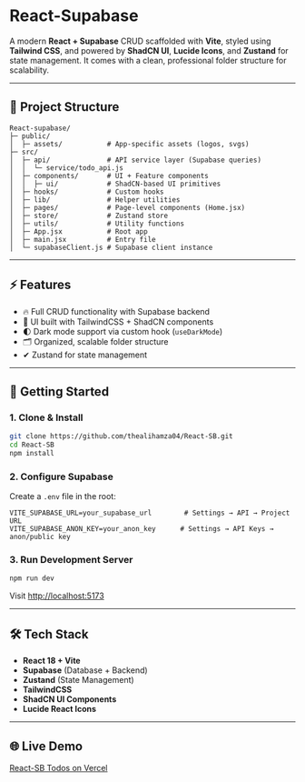     

# React-Supabase

A modern **React + Supabase** CRUD scaffolded with **Vite**, styled using **Tailwind CSS**, and powered by **ShadCN UI**, **Lucide Icons**, and **Zustand** for state management.
It comes with a clean, professional folder structure for scalability.

---

## 📂 Project Structure

```
React-supabase/
├─ public/              
│  ├─ assets/           # App-specific assets (logos, svgs)
├─ src/
│  ├─ api/              # API service layer (Supabase queries)
│  │  └─ service/todo_api.js
│  ├─ components/       # UI + Feature components
│  │  ├─ ui/            # ShadCN-based UI primitives
│  ├─ hooks/            # Custom hooks
│  ├─ lib/              # Helper utilities
│  ├─ pages/            # Page-level components (Home.jsx)
│  ├─ store/            # Zustand store
│  ├─ utils/            # Utility functions
│  ├─ App.jsx           # Root app
│  ├─ main.jsx          # Entry file
│  └─ supabaseClient.js # Supabase client instance
```

---

## ⚡ Features

* 🔥 Full CRUD functionality with Supabase backend
* 🎨 UI built with TailwindCSS + ShadCN components
* 🌓 Dark mode support via custom hook (`useDarkMode`)
* 🗂 Organized, scalable folder structure
* ✔ Zustand for state management

---

## 🚀 Getting Started

### 1. Clone & Install

```bash
git clone https://github.com/thealihamza04/React-SB.git
cd React-SB
npm install
```

### 2. Configure Supabase

Create a `.env` file in the root:

```env
VITE_SUPABASE_URL=your_supabase_url        # Settings → API → Project URL
VITE_SUPABASE_ANON_KEY=your_anon_key      # Settings → API Keys → anon/public key
```

### 3. Run Development Server

```bash
npm run dev
```

Visit [http://localhost:5173](http://localhost:5173)

---

## 🛠 Tech Stack

* **React 18 + Vite**
* **Supabase** (Database + Backend)
* **Zustand** (State Management)
* **TailwindCSS**
* **ShadCN UI Components**
* **Lucide React Icons**

---

## 🌐 Live Demo

[React-SB Todos on Vercel](https://react-sb-todos.vercel.app/)
